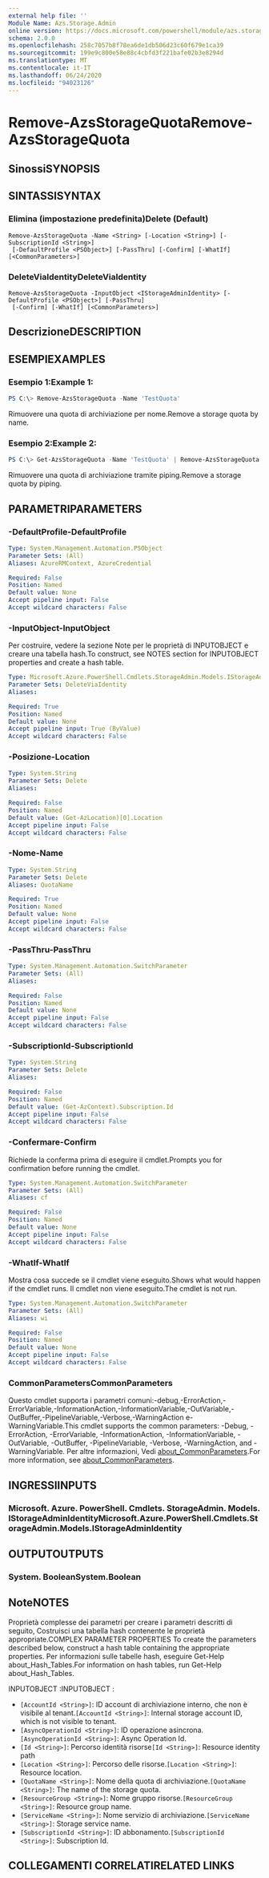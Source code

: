 ```yaml
---
external help file: ''
Module Name: Azs.Storage.Admin
online version: https://docs.microsoft.com/powershell/module/azs.storage.admin/remove-azsstoragequota
schema: 2.0.0
ms.openlocfilehash: 258c7057b8f78ea6de1db506d23c60f679e1ca39
ms.sourcegitcommit: 199e9c800e58e88c4cbfd3f221bafe02b3e8294d
ms.translationtype: MT
ms.contentlocale: it-IT
ms.lasthandoff: 06/24/2020
ms.locfileid: "94023126"
---
```

# <span data-ttu-id="6a29c-101">Remove-AzsStorageQuota</span><span class="sxs-lookup"><span data-stu-id="6a29c-101">Remove-AzsStorageQuota</span></span>

## <span data-ttu-id="6a29c-102">Sinossi</span><span class="sxs-lookup"><span data-stu-id="6a29c-102">SYNOPSIS</span></span>


## <span data-ttu-id="6a29c-103">SINTASSI</span><span class="sxs-lookup"><span data-stu-id="6a29c-103">SYNTAX</span></span>

### <span data-ttu-id="6a29c-104">Elimina (impostazione predefinita)</span><span class="sxs-lookup"><span data-stu-id="6a29c-104">Delete (Default)</span></span>
```
Remove-AzsStorageQuota -Name <String> [-Location <String>] [-SubscriptionId <String>]
 [-DefaultProfile <PSObject>] [-PassThru] [-Confirm] [-WhatIf] [<CommonParameters>]
```

### <span data-ttu-id="6a29c-105">DeleteViaIdentity</span><span class="sxs-lookup"><span data-stu-id="6a29c-105">DeleteViaIdentity</span></span>
```
Remove-AzsStorageQuota -InputObject <IStorageAdminIdentity> [-DefaultProfile <PSObject>] [-PassThru]
 [-Confirm] [-WhatIf] [<CommonParameters>]
```

## <span data-ttu-id="6a29c-106">Descrizione</span><span class="sxs-lookup"><span data-stu-id="6a29c-106">DESCRIPTION</span></span>


## <span data-ttu-id="6a29c-107">ESEMPI</span><span class="sxs-lookup"><span data-stu-id="6a29c-107">EXAMPLES</span></span>

### <span data-ttu-id="6a29c-108">Esempio 1:</span><span class="sxs-lookup"><span data-stu-id="6a29c-108">Example 1:</span></span>
```powershell
PS C:\> Remove-AzsStorageQuota -Name 'TestQuota'
```

<span data-ttu-id="6a29c-109">Rimuovere una quota di archiviazione per nome.</span><span class="sxs-lookup"><span data-stu-id="6a29c-109">Remove a storage quota by name.</span></span>

### <span data-ttu-id="6a29c-110">Esempio 2:</span><span class="sxs-lookup"><span data-stu-id="6a29c-110">Example 2:</span></span>
```powershell
PS C:\> Get-AzsStorageQuota -Name 'TestQuota' | Remove-AzsStorageQuota
```

<span data-ttu-id="6a29c-111">Rimuovere una quota di archiviazione tramite piping.</span><span class="sxs-lookup"><span data-stu-id="6a29c-111">Remove a storage quota by piping.</span></span>

## <span data-ttu-id="6a29c-112">PARAMETRI</span><span class="sxs-lookup"><span data-stu-id="6a29c-112">PARAMETERS</span></span>

### <span data-ttu-id="6a29c-113">-DefaultProfile</span><span class="sxs-lookup"><span data-stu-id="6a29c-113">-DefaultProfile</span></span>


```yaml
Type: System.Management.Automation.PSObject
Parameter Sets: (All)
Aliases: AzureRMContext, AzureCredential

Required: False
Position: Named
Default value: None
Accept pipeline input: False
Accept wildcard characters: False

```

### <span data-ttu-id="6a29c-114">-InputObject</span><span class="sxs-lookup"><span data-stu-id="6a29c-114">-InputObject</span></span>
<span data-ttu-id="6a29c-115">Per costruire, vedere la sezione Note per le proprietà di INPUTOBJECT e creare una tabella hash.</span><span class="sxs-lookup"><span data-stu-id="6a29c-115">To construct, see NOTES section for INPUTOBJECT properties and create a hash table.</span></span>

```yaml
Type: Microsoft.Azure.PowerShell.Cmdlets.StorageAdmin.Models.IStorageAdminIdentity
Parameter Sets: DeleteViaIdentity
Aliases:

Required: True
Position: Named
Default value: None
Accept pipeline input: True (ByValue)
Accept wildcard characters: False

```

### <span data-ttu-id="6a29c-116">-Posizione</span><span class="sxs-lookup"><span data-stu-id="6a29c-116">-Location</span></span>


```yaml
Type: System.String
Parameter Sets: Delete
Aliases:

Required: False
Position: Named
Default value: (Get-AzLocation)[0].Location
Accept pipeline input: False
Accept wildcard characters: False

```

### <span data-ttu-id="6a29c-117">-Nome</span><span class="sxs-lookup"><span data-stu-id="6a29c-117">-Name</span></span>


```yaml
Type: System.String
Parameter Sets: Delete
Aliases: QuotaName

Required: True
Position: Named
Default value: None
Accept pipeline input: False
Accept wildcard characters: False

```

### <span data-ttu-id="6a29c-118">-PassThru</span><span class="sxs-lookup"><span data-stu-id="6a29c-118">-PassThru</span></span>


```yaml
Type: System.Management.Automation.SwitchParameter
Parameter Sets: (All)
Aliases:

Required: False
Position: Named
Default value: None
Accept pipeline input: False
Accept wildcard characters: False

```

### <span data-ttu-id="6a29c-119">-SubscriptionId</span><span class="sxs-lookup"><span data-stu-id="6a29c-119">-SubscriptionId</span></span>


```yaml
Type: System.String
Parameter Sets: Delete
Aliases:

Required: False
Position: Named
Default value: (Get-AzContext).Subscription.Id
Accept pipeline input: False
Accept wildcard characters: False

```

### <span data-ttu-id="6a29c-120">-Confermare</span><span class="sxs-lookup"><span data-stu-id="6a29c-120">-Confirm</span></span>
<span data-ttu-id="6a29c-121">Richiede la conferma prima di eseguire il cmdlet.</span><span class="sxs-lookup"><span data-stu-id="6a29c-121">Prompts you for confirmation before running the cmdlet.</span></span>

```yaml
Type: System.Management.Automation.SwitchParameter
Parameter Sets: (All)
Aliases: cf

Required: False
Position: Named
Default value: None
Accept pipeline input: False
Accept wildcard characters: False

```

### <span data-ttu-id="6a29c-122">-WhatIf</span><span class="sxs-lookup"><span data-stu-id="6a29c-122">-WhatIf</span></span>
<span data-ttu-id="6a29c-123">Mostra cosa succede se il cmdlet viene eseguito.</span><span class="sxs-lookup"><span data-stu-id="6a29c-123">Shows what would happen if the cmdlet runs.</span></span>
<span data-ttu-id="6a29c-124">Il cmdlet non viene eseguito.</span><span class="sxs-lookup"><span data-stu-id="6a29c-124">The cmdlet is not run.</span></span>

```yaml
Type: System.Management.Automation.SwitchParameter
Parameter Sets: (All)
Aliases: wi

Required: False
Position: Named
Default value: None
Accept pipeline input: False
Accept wildcard characters: False

```

### <span data-ttu-id="6a29c-125">CommonParameters</span><span class="sxs-lookup"><span data-stu-id="6a29c-125">CommonParameters</span></span>
<span data-ttu-id="6a29c-126">Questo cmdlet supporta i parametri comuni:-debug,-ErrorAction,-ErrorVariable,-InformationAction,-InformationVariable,-OutVariable,-OutBuffer,-PipelineVariable,-Verbose,-WarningAction e-WarningVariable.</span><span class="sxs-lookup"><span data-stu-id="6a29c-126">This cmdlet supports the common parameters: -Debug, -ErrorAction, -ErrorVariable, -InformationAction, -InformationVariable, -OutVariable, -OutBuffer, -PipelineVariable, -Verbose, -WarningAction, and -WarningVariable.</span></span> <span data-ttu-id="6a29c-127">Per altre informazioni, Vedi [about_CommonParameters](http://go.microsoft.com/fwlink/?LinkID=113216).</span><span class="sxs-lookup"><span data-stu-id="6a29c-127">For more information, see [about_CommonParameters](http://go.microsoft.com/fwlink/?LinkID=113216).</span></span>

## <span data-ttu-id="6a29c-128">INGRESSI</span><span class="sxs-lookup"><span data-stu-id="6a29c-128">INPUTS</span></span>

### <span data-ttu-id="6a29c-129">Microsoft. Azure. PowerShell. Cmdlets. StorageAdmin. Models. IStorageAdminIdentity</span><span class="sxs-lookup"><span data-stu-id="6a29c-129">Microsoft.Azure.PowerShell.Cmdlets.StorageAdmin.Models.IStorageAdminIdentity</span></span>

## <span data-ttu-id="6a29c-130">OUTPUT</span><span class="sxs-lookup"><span data-stu-id="6a29c-130">OUTPUTS</span></span>

### <span data-ttu-id="6a29c-131">System. Boolean</span><span class="sxs-lookup"><span data-stu-id="6a29c-131">System.Boolean</span></span>



## <span data-ttu-id="6a29c-132">Note</span><span class="sxs-lookup"><span data-stu-id="6a29c-132">NOTES</span></span>

<span data-ttu-id="6a29c-133">Proprietà complesse dei parametri per creare i parametri descritti di seguito, Costruisci una tabella hash contenente le proprietà appropriate.</span><span class="sxs-lookup"><span data-stu-id="6a29c-133">COMPLEX PARAMETER PROPERTIES To create the parameters described below, construct a hash table containing the appropriate properties.</span></span> <span data-ttu-id="6a29c-134">Per informazioni sulle tabelle hash, eseguire Get-Help about_Hash_Tables.</span><span class="sxs-lookup"><span data-stu-id="6a29c-134">For information on hash tables, run Get-Help about_Hash_Tables.</span></span>

<span data-ttu-id="6a29c-135">INPUTOBJECT <IStorageAdminIdentity> :</span><span class="sxs-lookup"><span data-stu-id="6a29c-135">INPUTOBJECT <IStorageAdminIdentity>:</span></span> 
  - <span data-ttu-id="6a29c-136">`[AccountId <String>]`: ID account di archiviazione interno, che non è visibile al tenant.</span><span class="sxs-lookup"><span data-stu-id="6a29c-136">`[AccountId <String>]`: Internal storage account ID, which is not visible to tenant.</span></span>
  - <span data-ttu-id="6a29c-137">`[AsyncOperationId <String>]`: ID operazione asincrona.</span><span class="sxs-lookup"><span data-stu-id="6a29c-137">`[AsyncOperationId <String>]`: Async Operation Id.</span></span>
  - <span data-ttu-id="6a29c-138">`[Id <String>]`: Percorso identità risorse</span><span class="sxs-lookup"><span data-stu-id="6a29c-138">`[Id <String>]`: Resource identity path</span></span>
  - <span data-ttu-id="6a29c-139">`[Location <String>]`: Percorso delle risorse.</span><span class="sxs-lookup"><span data-stu-id="6a29c-139">`[Location <String>]`: Resource location.</span></span>
  - <span data-ttu-id="6a29c-140">`[QuotaName <String>]`: Nome della quota di archiviazione.</span><span class="sxs-lookup"><span data-stu-id="6a29c-140">`[QuotaName <String>]`: The name of the storage quota.</span></span>
  - <span data-ttu-id="6a29c-141">`[ResourceGroup <String>]`: Nome gruppo risorse.</span><span class="sxs-lookup"><span data-stu-id="6a29c-141">`[ResourceGroup <String>]`: Resource group name.</span></span>
  - <span data-ttu-id="6a29c-142">`[ServiceName <String>]`: Nome servizio di archiviazione.</span><span class="sxs-lookup"><span data-stu-id="6a29c-142">`[ServiceName <String>]`: Storage service name.</span></span>
  - <span data-ttu-id="6a29c-143">`[SubscriptionId <String>]`: ID abbonamento.</span><span class="sxs-lookup"><span data-stu-id="6a29c-143">`[SubscriptionId <String>]`: Subscription Id.</span></span>

## <span data-ttu-id="6a29c-144">COLLEGAMENTI CORRELATI</span><span class="sxs-lookup"><span data-stu-id="6a29c-144">RELATED LINKS</span></span>

